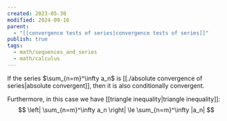 ```yaml
---
created: 2023-05-30
modified: 2024-09-16
parent:
  - "[[convergence tests of series|convergence tests of series]]"
publish: true
tags:
  - math/sequences_and_series
  - math/calculus
---
```

If the series $\sum_{n=m}^\infty a_n$ is [[./absolute convergence of series|absolute convergent]], then it is also conditionally convergent.

Furthermore, in this case we have [[triangle inequality|triangle inequality]]:
$$
\left| \sum_{n=m}^\infty a_n \right| \le \sum_{n=m}^\infty |a_n|
$$